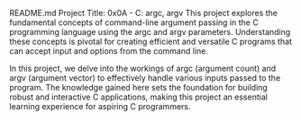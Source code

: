 
README.md
Project Title: 0x0A - C: argc, argv
This project explores the fundamental concepts of command-line argument passing in the C programming language using the argc and argv parameters. Understanding these concepts is pivotal for creating efficient and versatile C programs that can accept input and options from the command line.

In this project, we delve into the workings of argc (argument count) and argv (argument vector) to effectively handle various inputs passed to the program. The knowledge gained here sets the foundation for building robust and interactive C applications, making this project an essential learning experience for aspiring C programmers.


